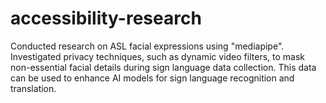 # accessibility-research
Conducted research on ASL facial expressions using "mediapipe". Investigated privacy techniques, such as dynamic video filters, to mask non-essential facial details during sign language data collection. This data can be used to enhance AI models for sign language recognition and translation.
